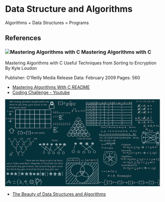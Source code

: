 # Data Structure and Algorithms

Algorithms + Data Structures = Programs

## References 

### ![ Mastering Algorithms with C](/imgs/os/DSAA/MasteringAlgorithmsWithC.png?raw=true) Mastering Algorithms with C 

Mastering Algorithms with C
Useful Techniques from Sorting to Encryption
By Kyle Loudon

Publisher: O'Reilly Media
Release Data: February 2009
Pages: 560 

- [Mastering Algorithms With C README](/root/os/DSAA/MasteringAlgorithmsWithC/README.md)
- [Coding Challenge - Youtube](/root/os/DSAA/CodingChallenge/README.md)

![The Beauty of Data Structures and Algorithms](/imgs/os/DSAA/DataStructuresAndAlgorithms/DataStructuresAndAlgorithms.png?raw=true)
- [The Beauty of Data Structures and Algorithms](/root/os/DSAA/DataStructuresAndAlgorithms/README.md)
